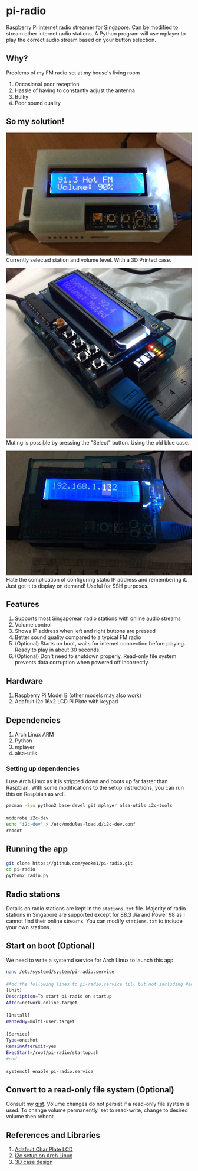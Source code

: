 pi-radio
========

Raspberry Pi internet radio streamer for Singapore. Can be modified to stream other internet radio stations. A Python program will use mplayer to play the correct audio stream based on your button selection. 

## Why?

Problems of my FM radio set at my house's living room

1. Occasional poor reception
2. Hassle of having to constantly adjust the antenna
3. Bulky
4. Poor sound quality

## So my solution!

![Screen](/photos/typical.jpg)
Currently selected station and volume level. With a 3D Printed case.

![Screen](/photos/muted.jpg)
Muting is possible by pressing the "Select" button. Using the old blue case.

![Screen](/photos/ipaddress.jpg)
Hate the complication of configuring static IP address and remembering it. Just get it to display on demand! Useful for SSH purposes.


## Features
1. Supports most Singaporean radio stations with online audio streams
2. Volume control
3. Shows IP address when left and right buttons are pressed
4. Better sound quality compared to a typical FM radio
6. (Optional) Starts on boot, waits for internet connection before playing. Ready to play in about 30 seconds.
7. (Optional) Don't need to shutdown properly. Read-only file system prevents data corruption when powered off incorrectly.


## Hardware

1. Raspberry Pi Model B (other models may also work)
2. Adafruit i2c 16x2 LCD Pi Plate with keypad

## Dependencies

1. Arch Linux ARM
2. Python
3. mplayer
4. alsa-utils


### Setting up dependencies

I use Arch Linux as it is stripped down and boots up far faster than Raspbian. With some modifications to the setup instructions, you can run this on Raspbian as well.

```bash
pacman -Syu python2 base-devel git mplayer alsa-utils i2c-tools

modprobe i2c-dev
echo "i2c-dev" > /etc/modules-load.d/i2c-dev.conf
reboot
```

## Running the app

```bash
git clone https://github.com/yeokm1/pi-radio.git
cd pi-radio
python2 radio.py
```

## Radio stations

Details on radio stations are kept in the `stations.txt` file.  Majority of radio stations in Singapore are supported except for 88.3 Jia and Power 98 as I cannot find their online streams. You can modify `stations.txt` to include your own stations.


## Start on boot (Optional)

We need to write a systemd service for Arch Linux to launch this app. 

```bash
nano /etc/systemd/system/pi-radio.service

#Add the following lines to pi-radio.service till but not including #end
[Unit]
Description=To start pi-radio on startup
After=network-online.target

[Install]
WantedBy=multi-user.target

[Service]
Type=oneshot
RemainAfterExit=yes
ExecStart=/root/pi-radio/startup.sh
#end

systemctl enable pi-radio.service
```


## Convert to a read-only file system (Optional)
Consult my [gist](https://gist.github.com/yeokm1/8b0ffc03e622ce011010). Volume changes do not persist if a read-only file system is used. To change volume permanently, set to read-write, change to desired volume then reboot.


## References and Libraries

1. [Adafruit Char Plate LCD](https://learn.adafruit.com/adafruit-16x2-character-lcd-plus-keypad-for-raspberry-pi/overview)
2. [i2c setup on Arch Linux](http://cfedk.host.cs.st-andrews.ac.uk/site/?q=2013-pi)
3. [3D case design](http://www.thingiverse.com/thing:101837)
